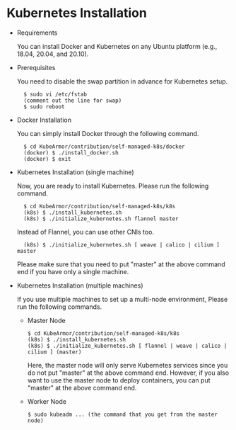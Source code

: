 # Kubernetes Installation

* Requirements

  You can install Docker and Kubernetes on any Ubuntu platform (e.g., 18.04, 20.04, and 20.10).  

* Prerequisites

  You need to disable the swap partition in advance for Kubernetes setup.

  ```text
    $ sudo vi /etc/fstab
    (comment out the line for swap)
    $ sudo reboot
  ```

* Docker Installation

  You can simply install Docker through the following command.

  ```text
    $ cd KubeArmor/contribution/self-managed-k8s/docker
    (docker) $ ./install_docker.sh
    (docker) $ exit
  ```

* Kubernetes Installation \(single machine\)

  Now, you are ready to install Kubernetes. Please run the following command.

  ```text
    $ cd KubeArmor/contribution/self-managed-k8s/k8s
    (k8s) $ ./install_kubernetes.sh
    (k8s) $ ./initialize_kubernetes.sh flannel master
  ```

  Instead of Flannel, you can use other CNIs too.

  ```text
    (k8s) $ ./initialize_kubernetes.sh [ weave | calico | cilium ] master
  ```

  Please make sure that you need to put "master" at the above command end if you have only a single machine.  

* Kubernetes Installation \(multiple machines\)

  If you use multiple machines to set up a multi-node environment, Please run the following commands.  


  * Master Node

    ```text
    $ cd KubeArmor/contribution/self-managed-k8s/k8s
    (k8s) $ ./install_kubernetes.sh
    (k8s) $ ./initialize_kubernetes.sh [ flannel | weave | calico | cilium ] (master)
    ```

    Here, the master node will only serve Kubernetes services since you do not put "master" at the above command end. However, if you also want to use the master node to deploy containers, you can put "master" at the above command end.  

  * Worker Node

    ```text
    $ sudo kubeadm ... (the command that you get from the master node)
    ```

